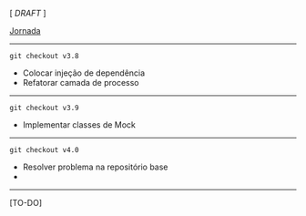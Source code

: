 [ _DRAFT_ ]

[Jornada](jornada)

---

```
git checkout v3.8
```

- Colocar injeção de dependência
- Refatorar camada de processo

---

```
git checkout v3.9
```

- Implementar classes de Mock

---

```
git checkout v4.0
```

- Resolver problema na repositório base
- 
---

[TO-DO]